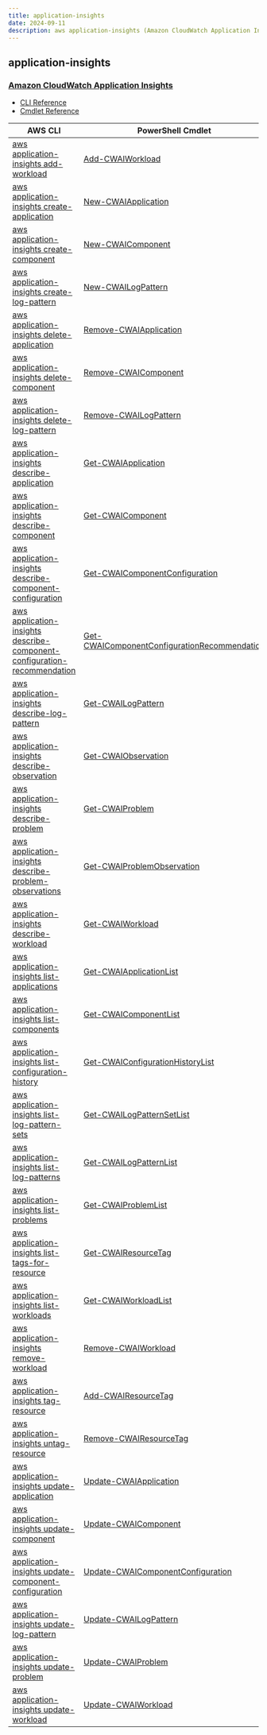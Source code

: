 ```yaml
---
title: application-insights
date: 2024-09-11
description: aws application-insights (Amazon CloudWatch Application Insights) command/cmdlet list.
---
```


## application-insights

### [Amazon CloudWatch Application Insights](https://docs.aws.amazon.com/AmazonCloudWatch/latest/monitoring/cloudwatch-application-insights.html)

* [CLI Reference](https://awscli.amazonaws.com/v2/documentation/api/latest/reference/application-insights/index.html)
* [Cmdlet Reference](https://docs.aws.amazon.com/powershell/latest/reference/items/Amazon_CloudWatch_Application_Insights_cmdlets.html)

|AWS CLI|PowerShell Cmdlet|
|----|----|
|[aws application-insights add-workload](https://awscli.amazonaws.com/v2/documentation/api/latest/reference/application-insights/add-workload.html)|[Add-CWAIWorkload](https://docs.aws.amazon.com/powershell/latest/reference/items/Add-CWAIWorkload.html)|
|[aws application-insights create-application](https://awscli.amazonaws.com/v2/documentation/api/latest/reference/application-insights/create-application.html)|[New-CWAIApplication](https://docs.aws.amazon.com/powershell/latest/reference/items/New-CWAIApplication.html)|
|[aws application-insights create-component](https://awscli.amazonaws.com/v2/documentation/api/latest/reference/application-insights/create-component.html)|[New-CWAIComponent](https://docs.aws.amazon.com/powershell/latest/reference/items/New-CWAIComponent.html)|
|[aws application-insights create-log-pattern](https://awscli.amazonaws.com/v2/documentation/api/latest/reference/application-insights/create-log-pattern.html)|[New-CWAILogPattern](https://docs.aws.amazon.com/powershell/latest/reference/items/New-CWAILogPattern.html)|
|[aws application-insights delete-application](https://awscli.amazonaws.com/v2/documentation/api/latest/reference/application-insights/delete-application.html)|[Remove-CWAIApplication](https://docs.aws.amazon.com/powershell/latest/reference/items/Remove-CWAIApplication.html)|
|[aws application-insights delete-component](https://awscli.amazonaws.com/v2/documentation/api/latest/reference/application-insights/delete-component.html)|[Remove-CWAIComponent](https://docs.aws.amazon.com/powershell/latest/reference/items/Remove-CWAIComponent.html)|
|[aws application-insights delete-log-pattern](https://awscli.amazonaws.com/v2/documentation/api/latest/reference/application-insights/delete-log-pattern.html)|[Remove-CWAILogPattern](https://docs.aws.amazon.com/powershell/latest/reference/items/Remove-CWAILogPattern.html)|
|[aws application-insights describe-application](https://awscli.amazonaws.com/v2/documentation/api/latest/reference/application-insights/describe-application.html)|[Get-CWAIApplication](https://docs.aws.amazon.com/powershell/latest/reference/items/Get-CWAIApplication.html)|
|[aws application-insights describe-component](https://awscli.amazonaws.com/v2/documentation/api/latest/reference/application-insights/describe-component.html)|[Get-CWAIComponent](https://docs.aws.amazon.com/powershell/latest/reference/items/Get-CWAIComponent.html)|
|[aws application-insights describe-component-configuration](https://awscli.amazonaws.com/v2/documentation/api/latest/reference/application-insights/describe-component-configuration.html)|[Get-CWAIComponentConfiguration](https://docs.aws.amazon.com/powershell/latest/reference/items/Get-CWAIComponentConfiguration.html)|
|[aws application-insights describe-component-configuration-recommendation](https://awscli.amazonaws.com/v2/documentation/api/latest/reference/application-insights/describe-component-configuration-recommendation.html)|[Get-CWAIComponentConfigurationRecommendation](https://docs.aws.amazon.com/powershell/latest/reference/items/Get-CWAIComponentConfigurationRecommendation.html)|
|[aws application-insights describe-log-pattern](https://awscli.amazonaws.com/v2/documentation/api/latest/reference/application-insights/describe-log-pattern.html)|[Get-CWAILogPattern](https://docs.aws.amazon.com/powershell/latest/reference/items/Get-CWAILogPattern.html)|
|[aws application-insights describe-observation](https://awscli.amazonaws.com/v2/documentation/api/latest/reference/application-insights/describe-observation.html)|[Get-CWAIObservation](https://docs.aws.amazon.com/powershell/latest/reference/items/Get-CWAIObservation.html)|
|[aws application-insights describe-problem](https://awscli.amazonaws.com/v2/documentation/api/latest/reference/application-insights/describe-problem.html)|[Get-CWAIProblem](https://docs.aws.amazon.com/powershell/latest/reference/items/Get-CWAIProblem.html)|
|[aws application-insights describe-problem-observations](https://awscli.amazonaws.com/v2/documentation/api/latest/reference/application-insights/describe-problem-observations.html)|[Get-CWAIProblemObservation](https://docs.aws.amazon.com/powershell/latest/reference/items/Get-CWAIProblemObservation.html)|
|[aws application-insights describe-workload](https://awscli.amazonaws.com/v2/documentation/api/latest/reference/application-insights/describe-workload.html)|[Get-CWAIWorkload](https://docs.aws.amazon.com/powershell/latest/reference/items/Get-CWAIWorkload.html)|
|[aws application-insights list-applications](https://awscli.amazonaws.com/v2/documentation/api/latest/reference/application-insights/list-applications.html)|[Get-CWAIApplicationList](https://docs.aws.amazon.com/powershell/latest/reference/items/Get-CWAIApplicationList.html)|
|[aws application-insights list-components](https://awscli.amazonaws.com/v2/documentation/api/latest/reference/application-insights/list-components.html)|[Get-CWAIComponentList](https://docs.aws.amazon.com/powershell/latest/reference/items/Get-CWAIComponentList.html)|
|[aws application-insights list-configuration-history](https://awscli.amazonaws.com/v2/documentation/api/latest/reference/application-insights/list-configuration-history.html)|[Get-CWAIConfigurationHistoryList](https://docs.aws.amazon.com/powershell/latest/reference/items/Get-CWAIConfigurationHistoryList.html)|
|[aws application-insights list-log-pattern-sets](https://awscli.amazonaws.com/v2/documentation/api/latest/reference/application-insights/list-log-pattern-sets.html)|[Get-CWAILogPatternSetList](https://docs.aws.amazon.com/powershell/latest/reference/items/Get-CWAILogPatternSetList.html)|
|[aws application-insights list-log-patterns](https://awscli.amazonaws.com/v2/documentation/api/latest/reference/application-insights/list-log-patterns.html)|[Get-CWAILogPatternList](https://docs.aws.amazon.com/powershell/latest/reference/items/Get-CWAILogPatternList.html)|
|[aws application-insights list-problems](https://awscli.amazonaws.com/v2/documentation/api/latest/reference/application-insights/list-problems.html)|[Get-CWAIProblemList](https://docs.aws.amazon.com/powershell/latest/reference/items/Get-CWAIProblemList.html)|
|[aws application-insights list-tags-for-resource](https://awscli.amazonaws.com/v2/documentation/api/latest/reference/application-insights/list-tags-for-resource.html)|[Get-CWAIResourceTag](https://docs.aws.amazon.com/powershell/latest/reference/items/Get-CWAIResourceTag.html)|
|[aws application-insights list-workloads](https://awscli.amazonaws.com/v2/documentation/api/latest/reference/application-insights/list-workloads.html)|[Get-CWAIWorkloadList](https://docs.aws.amazon.com/powershell/latest/reference/items/Get-CWAIWorkloadList.html)|
|[aws application-insights remove-workload](https://awscli.amazonaws.com/v2/documentation/api/latest/reference/application-insights/remove-workload.html)|[Remove-CWAIWorkload](https://docs.aws.amazon.com/powershell/latest/reference/items/Remove-CWAIWorkload.html)|
|[aws application-insights tag-resource](https://awscli.amazonaws.com/v2/documentation/api/latest/reference/application-insights/tag-resource.html)|[Add-CWAIResourceTag](https://docs.aws.amazon.com/powershell/latest/reference/items/Add-CWAIResourceTag.html)|
|[aws application-insights untag-resource](https://awscli.amazonaws.com/v2/documentation/api/latest/reference/application-insights/untag-resource.html)|[Remove-CWAIResourceTag](https://docs.aws.amazon.com/powershell/latest/reference/items/Remove-CWAIResourceTag.html)|
|[aws application-insights update-application](https://awscli.amazonaws.com/v2/documentation/api/latest/reference/application-insights/update-application.html)|[Update-CWAIApplication](https://docs.aws.amazon.com/powershell/latest/reference/items/Update-CWAIApplication.html)|
|[aws application-insights update-component](https://awscli.amazonaws.com/v2/documentation/api/latest/reference/application-insights/update-component.html)|[Update-CWAIComponent](https://docs.aws.amazon.com/powershell/latest/reference/items/Update-CWAIComponent.html)|
|[aws application-insights update-component-configuration](https://awscli.amazonaws.com/v2/documentation/api/latest/reference/application-insights/update-component-configuration.html)|[Update-CWAIComponentConfiguration](https://docs.aws.amazon.com/powershell/latest/reference/items/Update-CWAIComponentConfiguration.html)|
|[aws application-insights update-log-pattern](https://awscli.amazonaws.com/v2/documentation/api/latest/reference/application-insights/update-log-pattern.html)|[Update-CWAILogPattern](https://docs.aws.amazon.com/powershell/latest/reference/items/Update-CWAILogPattern.html)|
|[aws application-insights update-problem](https://awscli.amazonaws.com/v2/documentation/api/latest/reference/application-insights/update-problem.html)|[Update-CWAIProblem](https://docs.aws.amazon.com/powershell/latest/reference/items/Update-CWAIProblem.html)|
|[aws application-insights update-workload](https://awscli.amazonaws.com/v2/documentation/api/latest/reference/application-insights/update-workload.html)|[Update-CWAIWorkload](https://docs.aws.amazon.com/powershell/latest/reference/items/Update-CWAIWorkload.html)|


